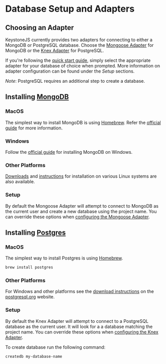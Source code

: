 <!--[meta]
section: quick-start
title: Database Setup and Adapters
[meta]-->

# Database Setup and Adapters

## Choosing an Adapter

KeystoneJS currently provides two adapters for connecting to either a MongoDB or PostgreSQL database.
Choose the [Mongoose Adapter](/packages/adapter-mongoose/README.md) for MongoDB or the [Knex Adapter](/packages/adapter-knex/README.md) for PostgreSQL.

If you're following the [quick start guide](/docs/quick-start/README.md), simply select the appropriate adapter for your database of choice when prompted.
More information on adapter configuration can be found under the _Setup_ sections.

_Note_: PostgreSQL requires an additional step to create a database.

## Installing [MongoDB](https://www.mongodb.com/)

### MacOS

The simplest way to install MongoDB is using [Homebrew](https://brew.sh/).
Refer the [official guide](https://docs.mongodb.com/manual/tutorial/install-mongodb-on-os-x/) for more information.

### Windows

Follow the [official guide](https://docs.mongodb.com/manual/tutorial/install-mongodb-on-windows/) for installing MongoDB on Windows.

### Other Platforms

[Downloads](https://www.mongodb.com/download-center/community) and [instructions](https://docs.mongodb.com/manual/administration/install-on-linux/) for installation on various Linux systems are also available.

### Setup

By default the Mongoose Adapter will attempt to connect to MongoDB as the current user and create a new database using the project name.
You can override these options when [configuring the Mongoose Adapter](/packages/adapter-mongoose/README.md).

## Installing [Postgres](https://www.postgresql.org/)

### MacOS

The simplest way to install Postgres is using [Homebrew](https://brew.sh/).

```sh
brew install postgres
```

### Other Platforms

For Windows and other platforms see the [download instructions](https://www.postgresql.org/download/) on the [postgresql.org](https://postgresql.org) website.

### Setup

By default the Knex Adapter will attempt to connect to a PostgreSQL database as the current user.
It will look for a a database matching the project name.
You can override these options when [configuring the Knex Adapter](/packages/adapter-knex/README.md).

To create database run the following command:

```sh
createdb my-database-name
```
